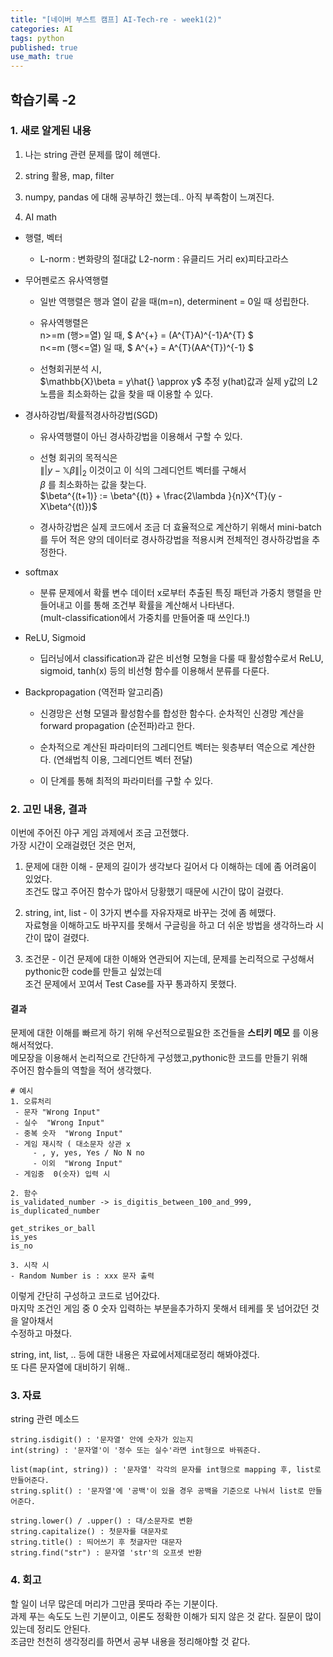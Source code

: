```yaml
---
title: "[네이버 부스트 캠프] AI-Tech-re - week1(2)"
categories: AI
tags: python
published: true
use_math: true
---
```


## 학습기록 -2

### 1. 새로 알게된 내용

1. 나는 string 관련 문제를 많이 헤맨다.  

2. string 활용, map, filter

3. numpy, pandas 에 대해 공부하긴 했는데.. 아직 부족함이 느껴진다.  

4. AI math

  - 행렬, 벡터
    - L-norm : 변화량의 절대값
      L2-norm : 유클리드 거리 ex)피타고라스
  
  - 무어펜로즈 유사역행렬  
    - 일반 역행렬은 행과 열이 같을 때(m=n), determinent = 0일 때 성립한다.  

    - 유사역행렬은  
    n>=m (행>=열) 일 때, $ A^{+} = (A^{T}A)^{-1}A^{T} $  
    n<=m (행<=열) 일 때, $ A^{+} = A^{T}(AA^{T})^{-1} $  
    
    - 선형회귀분석 시,  
    $\mathbb{X}\beta = y\hat{} \approx y$
    추정 y(hat)값과 실제 y값의 L2 노름을 최소화하는 값을  찾을 때 이용할 수 있다. 
  
  - 경사하강법/확률적경사하강법(SGD)
    - 유사역행렬이 아닌 경사하강법을 이용해서 구할 수 있다.  
    - 선형 회귀의 목적식은  
    $\left \|| y - \mathbb{X}\beta \right \||_{2}$
    이것이고 이 식의 그레디언트 벡터를 구해서  
    $\beta$ 를 최소화하는 값을 찾는다.  
    $\beta^{(t+1)} := \beta^{(t)} + \frac{2\lambda }{n}X^{T}(y - X\beta^{(t)})$

    - 경사하강법은 실제 코드에서 조금 더 효율적으로 계산하기 위해서 mini-batch를 두어 적은 양의 데이터로 경사하강법을 적용시켜 전체적인 경사하강법을 추정한다.  

  - softmax
    - 분류 문제에서 확률 변수 데이터 x로부터 추출된 특징 패턴과 가중치 행렬을 만들어내고 이를 통해 조건부 확률을 계산해서 나타낸다.  
    (mult-classification에서 가중치를 만들어줄 때 쓰인다.!)

  - ReLU, Sigmoid
    - 딥러닝에서 classification과 같은 비선형 모형을 다룰 때 활성함수로서 ReLU, sigmoid, tanh(x) 등의 비선형 함수를 이용해서 분류를 다룬다. 

  - Backpropagation (역전파 알고리즘)
    - 신경망은 선형 모델과 활성함수를 합성한 함수다.
      순차적인 신경망 계산을 forward propagation (순전파)라고 한다. 
    
    - 순차적으로 계산된 파라미터의 그레디언트 벡터는 윗층부터 역순으로 계산한다. (연쇄법칙 이용, 그레디언트 벡터 전달)

    - 이 단계를 통해 최적의 파라미터를 구할 수 있다.
  
### 2. 고민 내용, 결과

  이번에 주어진 야구 게임 과제에서 조금 고전했다.  
  가장 시간이 오래걸렸던 것은 먼저,  

  1. 문제에 대한 이해 - 문제의 길이가 생각보다 길어서 다 이해하는 데에 좀 어려움이 있었다.  
  조건도 많고 주어진 함수가 많아서 당황했기 때문에 시간이 많이 걸렸다.  

  2. string, int, list - 이 3가지 변수를 자유자재로 바꾸는 것에 좀 헤맸다.  
  자료형을 이해하고도 바꾸지를 못해서 구글링을 하고 더 쉬운 방법을 생각하느라 시간이 많이 걸렸다.  

  3. 조건문 - 이건 문제에 대한 이해와 연관되어 지는데, 문제를 논리적으로 구성해서 pythonic한 code를 만들고 싶었는데  
  조건 문제에서 꼬여서 Test Case를 자꾸 통과하지 못했다.  
  
#### 결과  
  
문제에 대한 이해를 빠르게 하기 위해 우선적으로필요한 조건들을 __스티키 메모__ 를 이용해서적었다.  
메모장을 이용해서 논리적으로 간단하게 구성했고,pythonic한 코드를 만들기 위해  
주어진 함수들의 역할을 적어 생각했다.  

```
# 예시
1. 오류처리
 - 문자 "Wrong Input"
 - 실수  "Wrong Input"
 - 중복 숫자  "Wrong Input"
 - 게임 재시작 ( 대소문자 상관 x
     - , y, yes, Yes / No N no
     - 이외  "Wrong Input"
 - 게임중  0(숫자) 입력 시

2. 함수
is_validated_number -> is_digitis_between_100_and_999, is_duplicated_number

get_strikes_or_ball
is_yes
is_no

3. 시작 시
- Random Number is : xxx 문자 출력
```

이렇게 간단히 구성하고 코드로 넘어갔다.  
마지막 조건인 게임 중 0 숫자 입력하는 부분을추가하지 못해서 테케를 못 넘어갔던 것을 알아채서  
수정하고 마쳤다.  

string, int, list, .. 등에 대한 내용은 자료에서제대로정리 해봐야겠다.  
또 다른 문자열에 대비하기 위해..  

### 3. 자료

  string 관련 메소드

  ```
  string.isdigit() : '문자열' 안에 숫자가 있는지
  int(string) : '문자열'이 '정수 또는 실수'라면 int형으로 바꿔준다.  

  list(map(int, string)) : '문자열' 각각의 문자를 int형으로 mapping 후, list로 만들어준다.  
  string.split() : '문자열'에 '공백'이 있을 경우 공백을 기준으로 나눠서 list로 만들어준다.  

  string.lower() / .upper() : 대/소문자로 변환
  string.capitalize() : 첫문자를 대문자로
  string.title() : 띄어쓰기 후 첫글자만 대문자
  string.find("str") : 문자열 'str'의 오프셋 반환
  ```

### 4. 회고

  할 일이 너무 많은데 머리가 그만큼 못따라 주는 기분이다.  
  과제 푸는 속도도 느린 기분이고, 이론도 정확한 이해가 되지 않은 것 같다. 질문이 많이 있는데 정리도 안된다.  
  조금만 천천히 생각정리를 하면서 공부 내용을 정리해야할 것 같다.  
